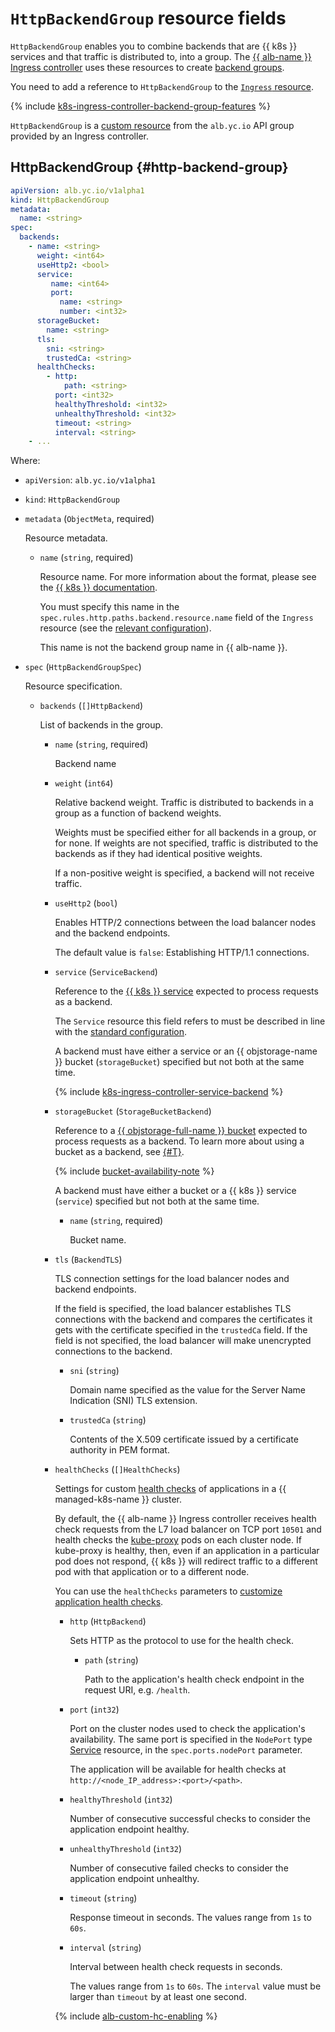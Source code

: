 # `HttpBackendGroup` resource fields


`HttpBackendGroup` enables you to combine backends that are {{ k8s }} services and that traffic is distributed to, into a group. The [{{ alb-name }} Ingress controller](../../../application-load-balancer/tools/k8s-ingress-controller/index.md) uses these resources to create [backend groups](../../../application-load-balancer/concepts/backend-group.md).

You need to add a reference to `HttpBackendGroup` to the [`Ingress` resource](../../../application-load-balancer/k8s-ref/ingress.md).

{% include [k8s-ingress-controller-backend-group-features](../../application-load-balancer/k8s-ingress-controller-backend-group-features.md) %}

`HttpBackendGroup` is a [custom resource](https://kubernetes.io/docs/concepts/extend-kubernetes/api-extension/custom-resources/) from the `alb.yc.io` API group provided by an Ingress controller.

## HttpBackendGroup {#http-backend-group}

```yaml
apiVersion: alb.yc.io/v1alpha1
kind: HttpBackendGroup
metadata:
  name: <string>
spec:
  backends:
    - name: <string>
      weight: <int64>
      useHttp2: <bool>
      service:
         name: <int64>
         port:
           name: <string>
           number: <int32>
      storageBucket:
        name: <string>
      tls:
        sni: <string>
        trustedCa: <string>
      healthChecks:
        - http:
            path: <string>
          port: <int32>
          healthyThreshold: <int32>
          unhealthyThreshold: <int32>
          timeout: <string>
          interval: <string>
    - ...
```

Where:

* `apiVersion`: `alb.yc.io/v1alpha1`
* `kind`: `HttpBackendGroup`
* `metadata` (`ObjectMeta`, required)
  
  Resource metadata.

  * `name` (`string`, required)

    Resource name. For more information about the format, please see the [{{ k8s }} documentation](https://kubernetes.io/docs/concepts/overview/working-with-objects/names/#names).
  
    You must specify this name in the `spec.rules.http.paths.backend.resource.name` field of the `Ingress` resource (see the [relevant configuration](../../../application-load-balancer/k8s-ref/ingress.md)).

    This name is not the backend group name in {{ alb-name }}.

* `spec` (`HttpBackendGroupSpec`)

  Resource specification.
  
  * `backends` (`[]HttpBackend`)
  
    List of backends in the group.
    
    * `name` (`string`, required)
    
      Backend name
    
    * `weight` (`int64`)

      Relative backend weight. Traffic is distributed to backends in a group as a function of backend weights.

      Weights must be specified either for all backends in a group, or for none. If weights are not specified, traffic is distributed to the backends as if they had identical positive weights.

      If a non-positive weight is specified, a backend will not receive traffic.
    
    * `useHttp2` (`bool`)
    
      Enables HTTP/2 connections between the load balancer nodes and the backend endpoints.

      The default value is `false`: Establishing HTTP/1.1 connections.

    * `service` (`ServiceBackend`)

      Reference to the [{{ k8s }} service](../../../managed-kubernetes/concepts/index.md#service) expected to process requests as a backend.

      The `Service` resource this field refers to must be described in line with the [standard configuration](../../../application-load-balancer/k8s-ref/service-for-ingress.md).

      A backend must have either a service or an {{ objstorage-name }} bucket (`storageBucket`) specified but not both at the same time.

      {% include [k8s-ingress-controller-service-backend](../../application-load-balancer/k8s-ingress-controller-service-backend.md) %}
        
    * `storageBucket` (`StorageBucketBackend`)

      Reference to a [{{ objstorage-full-name }} bucket](../../../storage/concepts/bucket.md) expected to process requests as a backend. To learn more about using a bucket as a backend, see [{#T}](../../../application-load-balancer/concepts/backend-group.md#types).

      {% include [bucket-availability-note](../../../application-load-balancer/_includes_service/bucket-availability-note.md) %}

      A backend must have either a bucket or a {{ k8s }} service (`service`) specified but not both at the same time.
      
      * `name` (`string`, required)
      
        Bucket name.
        
    * `tls` (`BackendTLS`)
    
      TLS connection settings for the load balancer nodes and backend endpoints.
    
      If the field is specified, the load balancer establishes TLS connections with the backend and compares the certificates it gets with the certificate specified in the `trustedCa` field. If the field is not specified, the load balancer will make unencrypted connections to the backend.
        
      * `sni` (`string`)
      
        Domain name specified as the value for the Server Name Indication (SNI) TLS extension.
      
      * `trustedCa` (`string`)
      
        Contents of the X.509 certificate issued by a certificate authority in PEM format.

    * `healthChecks` (`[]HealthChecks`)

      Settings for custom [health checks](../../../application-load-balancer/concepts/backend-group.md#health-checks) of applications in a {{ managed-k8s-name }} cluster.

      By default, the {{ alb-name }} Ingress controller receives health check requests from the L7 load balancer on TCP port `10501` and health checks the [kube-proxy](https://kubernetes.io/docs/reference/command-line-tools-reference/kube-proxy/) pods on each cluster node. If kube-proxy is healthy, then, even if an application in a particular pod does not respond, {{ k8s }} will redirect traffic to a different pod with that application or to a different node.
      
      You can use the `healthChecks` parameters to [customize application health checks](../../../managed-kubernetes/tutorials/custom-health-checks.md).

      * `http` (`HttpBackend`)

        Sets HTTP as the protocol to use for the health check.

        * `path` (`string`)

          Path to the application's health check endpoint in the request URI, e.g. `/health`.

      * `port` (`int32`)

        Port on the cluster nodes used to check the application's availability. The same port is specified in the `NodePort` type [Service](../../../application-load-balancer/k8s-ref/service-for-ingress.md) resource, in the `spec.ports.nodePort` parameter.

        The application will be available for health checks at `http://<node_IP_address>:<port>/<path>`.

      * `healthyThreshold` (`int32`)

        Number of consecutive successful checks to consider the application endpoint healthy.

      * `unhealthyThreshold` (`int32`)

        Number of consecutive failed checks to consider the application endpoint unhealthy.

      * `timeout` (`string`)

        Response timeout in seconds. The values range from `1s` to `60s`.

      * `interval` (`string`)

        Interval between health check requests in seconds.

        The values range from `1s` to `60s`. The `interval` value must be larger than `timeout` by at least one second.

      {% include [alb-custom-hc-enabling](../../../_includes/managed-kubernetes/alb-custom-hc-enabling.md) %}